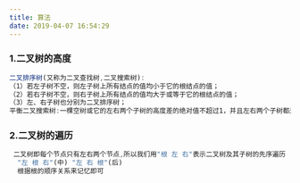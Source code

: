 ```yaml
---
title: 算法
date: 2019-04-07 16:54:29
---
```


### 1.二叉树的高度

  ```javascript
  二叉排序树(又称为二叉查找树,二叉搜索树):
  （1）若左子树不空，则左子树上所有结点的值均小于它的根结点的值；
  （2）若右子树不空，则右子树上所有结点的值均大于或等于它的根结点的值；
  （3）左、右子树也分别为二叉排序树；
  平衡二叉搜索树:一棵空树或它的左右两个子树的高度差的绝对值不超过1，并且左右两个子树都是一棵平衡二叉搜索树
  ```

### 2.二叉树的遍历

```js
 二叉树即每个节点只有左右两个节点,所以我们用"根 左 右"表示二叉树及其子树的先序遍历
  "左 根 右"(中) "左 右 根"(后)
  根据根的顺序关系来记忆即可
```

